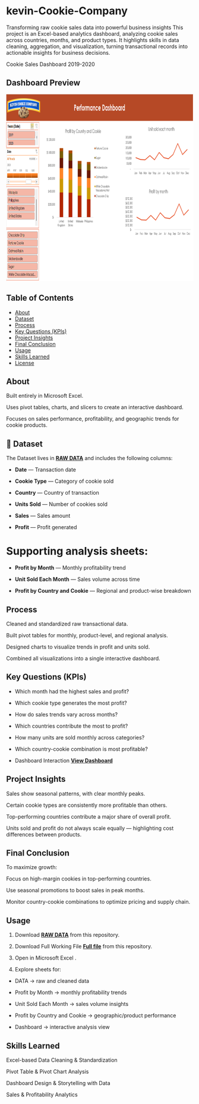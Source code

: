 # kevin-Cookie-Company
Transforming raw cookie sales data into powerful business insights  This project is an Excel-based analytics dashboard, analyzing cookie sales across countries, months, and product types. It highlights skills in data cleaning, aggregation, and visualization, turning transactional records into actionable insights for business decisions.



Cookie Sales Dashboard 2019-2020




 ## Dashboard Preview

<img width="1162" height="504" alt="Dashboard" src="https://github.com/mdprince007/kevin-Cookie-Company/blob/main/Dashboard.png" />




  ## Table of Contents

- [About](#about)
- [Dataset](#dataset)
- [Process](#process)
- [Key Questions (KPIs)](#key-questions-kpis)
- [Project Insights](#project-insights)
- [Final Conclusion](#final-conclusion)
- [Usage](#usage)
- [Skills Learned](#skills-learned)
- [License](#license)





 ## About

Built entirely in Microsoft Excel.

Uses pivot tables, charts, and slicers to create an interactive dashboard.

Focuses on sales performance, profitability, and geographic trends for cookie products.





 ## 📂 Dataset

The Dataset lives in **<a href="https://github.com/mdprince007/kevin-Cookie-Company/blob/main/Data.xlsx">RAW DATA</a>** and includes the following columns:

- **Date** — Transaction date

- **Cookie Type** — Category of cookie sold

- **Country** — Country of transaction

- **Units Sold** — Number of cookies sold

- **Sales** — Sales amount

- **Profit** — Profit generated


# Supporting analysis sheets:

- **Profit by Month** — Monthly profitability trend

- **Unit Sold Each Month** — Sales volume across time

- **Profit by Country and Cookie** — Regional and product-wise breakdown





 ## Process

Cleaned and standardized raw transactional data.

Built pivot tables for monthly, product-level, and regional analysis.

Designed charts to visualize trends in profit and units sold.

Combined all visualizations into a single interactive dashboard.





 ## Key Questions (KPIs)

- Which month had the highest sales and profit?

- Which cookie type generates the most profit?

- How do sales trends vary across months?

- Which countries contribute the most to profit?

- How many units are sold monthly across categories?

- Which country-cookie combination is most profitable?
  
- Dashboard Interaction <a href=" https://github.com/mdprince007/kevin-Cookie-Company/blob/main/Dashboard.png ">**View Dashboard**</a>




##  Project Insights

Sales show seasonal patterns, with clear monthly peaks.

Certain cookie types are consistently more profitable than others.

Top-performing countries contribute a major share of overall profit.

Units sold and profit do not always scale equally — highlighting cost differences between products.




##  Final Conclusion

To maximize growth:

Focus on high-margin cookies in top-performing countries.

Use seasonal promotions to boost sales in peak months.

Monitor country-cookie combinations to optimize pricing and supply chain.




##  Usage

1. Download **<a href=" https://github.com/mdprince007/kevin-Cookie-Company/blob/main/Data.xlsx ">RAW DATA</a>** from this repository.  
2. Download Full Working File **<a href=" https://github.com/mdprince007/kevin-Cookie-Company/blob/main/Dashboard.xlsb ">Full file</a>** from this repository.  
3. Open in Microsoft Excel .


3. Explore sheets for:

- DATA → raw and cleaned data

- Profit by Month → monthly profitability trends

- Unit Sold Each Month → sales volume insights

- Profit by Country and Cookie → geographic/product performance

- Dashboard → interactive analysis view







 ## Skills Learned

Excel-based Data Cleaning & Standardization

Pivot Table & Pivot Chart Analysis

Dashboard Design & Storytelling with Data

Sales & Profitability Analytics


